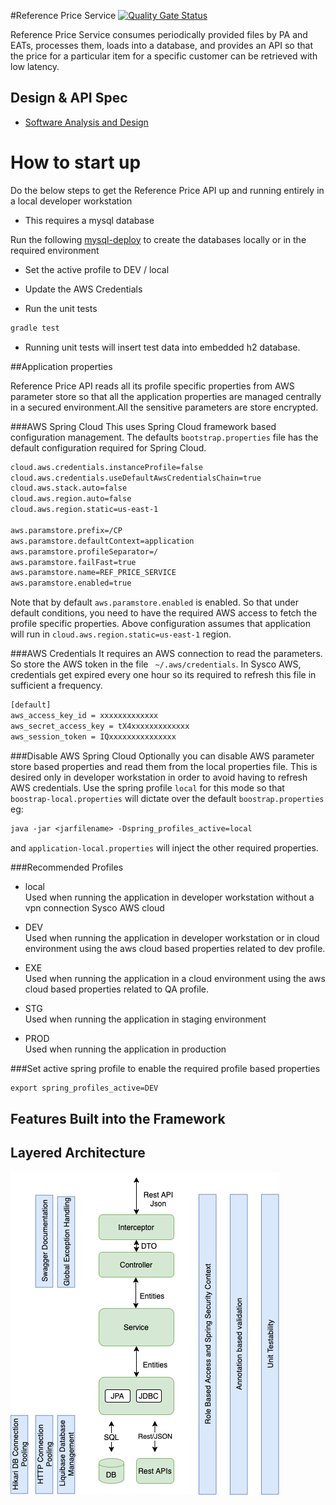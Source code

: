 #Reference Price Service
[![Quality Gate Status](https://cloudpricing-sonar-dev.prcp-np.us-east-1.aws.sysco.net/api/project_badges/measure?project=com.sysco%3Aref-price-service&metric=alert_status)](https://cloudpricing-sonar-dev.prcp-np.us-east-1.aws.sysco.net/dashboard?id=com.sysco%3Aref-price-service)

Reference Price Service consumes periodically provided files by PA and EATs, processes them, loads into a database, and provides an API so that the price for a particular item for a specific customer can be retrieved with low latency.

## Design & API Spec
* [Software Analysis and Design](https://syscobt.atlassian.net/wiki/spaces/PRCP/pages/1449168081/Reference+Pricing+-+Software+Analysis+and+Design)

# How to start up 
Do the below steps to get the Reference Price API up and running entirely in a local developer workstation
* This requires a mysql database

Run the following [mysql-deploy](https://github.aws.na.sysco.net/pricing-platform/mysql-deploy/tree/reference-price-db-deploy) to create the
 databases locally or in the required environment

* Set the active profile to DEV / local
* Update the AWS Credentials

* Run the unit tests
```dtd
gradle test
```
* Running unit tests will insert test data into embedded h2 database.

##Application properties

Reference Price API reads all its profile specific properties from AWS parameter store so that all the application properties 
are managed centrally in a secured environment.All the sensitive parameters are store encrypted.

###AWS Spring Cloud
This uses Spring Cloud framework based configuration management. The defaults ```bootstrap.properties``` file 
has the default configuration required for Spring Cloud.
```dtd
cloud.aws.credentials.instanceProfile=false
cloud.aws.credentials.useDefaultAwsCredentialsChain=true
cloud.aws.stack.auto=false
cloud.aws.region.auto=false
cloud.aws.region.static=us-east-1

aws.paramstore.prefix=/CP
aws.paramstore.defaultContext=application
aws.paramstore.profileSeparator=/
aws.paramstore.failFast=true
aws.paramstore.name=REF_PRICE_SERVICE
aws.paramstore.enabled=true
```
Note that by default ```aws.paramstore.enabled``` is enabled. So that under default conditions, you need to have the required AWS access to fetch the profile specific properties.
Above configuration assumes that application will run in ```cloud.aws.region.static=us-east-1``` region.

###AWS Credentials
It requires an AWS connection to read the parameters. So store the AWS token in the file ``` ~/.aws/credentials```.
In Sysco AWS, credentials get expired every one hour so its required to refresh this file in sufficient a frequency.
```dtd
[default]
aws_access_key_id = xxxxxxxxxxxxx
aws_secret_access_key = tX4xxxxxxxxxxxxx
aws_session_token = IQxxxxxxxxxxxxxxx     
```

###Disable AWS Spring Cloud
Optionally you can disable AWS parameter store based properties and read them from the local properties file. 
This is desired only in developer workstation in order to avoid having to refresh AWS credentials.
Use the spring profile ```local``` for this mode so that ```boostrap-local.properties``` will dictate 
over the default ```boostrap.properties```
eg:
```dtd
java -jar <jarfilename> -Dspring_profiles_active=local
```

and ```application-local.properties``` will inject the other required properties.


###Recommended Profiles

* local<br>Used when running the application in developer workstation without a vpn connection Sysco AWS cloud

* DEV<br>Used when running the application in developer workstation or in cloud environment using the aws cloud based properties related to dev
 profile.

* EXE<br>Used when running the application in a cloud environment using the aws cloud based properties related to QA profile.

* STG<br>Used when running the application in staging environment

* PROD<br>Used when running the application in production

###Set active spring profile to enable the required profile based properties
```dtd
export spring_profiles_active=DEV
```

## Features Built into the Framework

## Layered Architecture

![Image description](./api-achi.png)